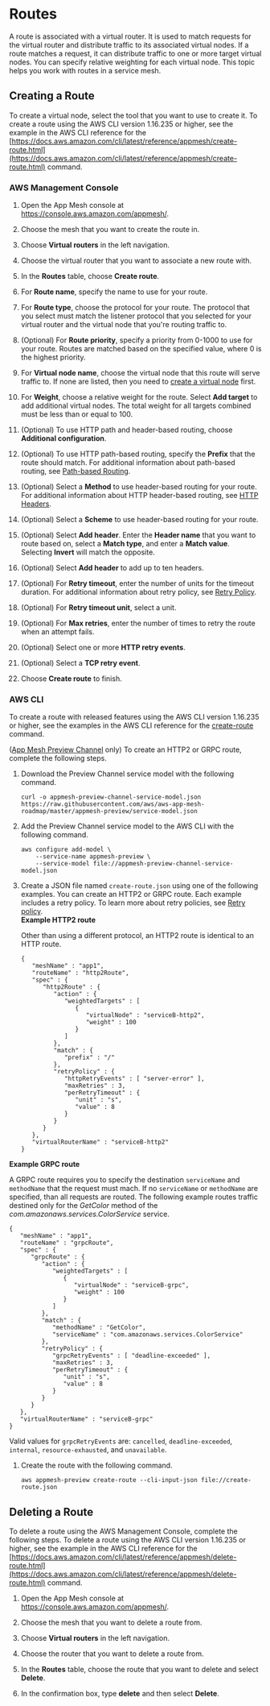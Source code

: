 # Routes<a name="routes"></a>

A route is associated with a virtual router\. It is used to match requests for the virtual router and distribute traffic to its associated virtual nodes\. If a route matches a request, it can distribute traffic to one or more target virtual nodes\. You can specify relative weighting for each virtual node\. This topic helps you work with routes in a service mesh\.

## Creating a Route<a name="create-route"></a>

To create a virtual node, select the tool that you want to use to create it\. To create a route using the AWS CLI version 1\.16\.235 or higher, see the example in the AWS CLI reference for the [https://docs.aws.amazon.com/cli/latest/reference/appmesh/create-route.html](https://docs.aws.amazon.com/cli/latest/reference/appmesh/create-route.html) command\.

### AWS Management Console<a name="console"></a>

1. Open the App Mesh console at [https://console\.aws\.amazon\.com/appmesh/](https://console.aws.amazon.com/appmesh/)\.

1. Choose the mesh that you want to create the route in\.

1. Choose **Virtual routers** in the left navigation\.

1. Choose the virtual router that you want to associate a new route with\. 

1. In the **Routes** table, choose **Create route**\.

1. For **Route name**, specify the name to use for your route\.

1. For **Route type**, choose the protocol for your route\. The protocol that you select must match the listener protocol that you selected for your virtual router and the virtual node that you're routing traffic to\.

1. \(Optional\) For **Route priority**, specify a priority from 0\-1000 to use for your route\. Routes are matched based on the specified value, where 0 is the highest priority\.

1. For **Virtual node name**, choose the virtual node that this route will serve traffic to\. If none are listed, then you need to [create a virtual node](https://docs.aws.amazon.com//app-mesh/latest/userguide/virtual_nodes.html) first\.

1. For **Weight**, choose a relative weight for the route\. Select **Add target** to add additional virtual nodes\. The total weight for all targets combined must be less than or equal to 100\.

1. \(Optional\) To use HTTP path and header\-based routing, choose **Additional configuration**\. 

1. \(Optional\) To use HTTP path\-based routing, specify the **Prefix** that the route should match\. For additional information about path\-based routing, see [Path\-based Routing](https://docs.aws.amazon.com//app-mesh/latest/userguide/route-path.html)\. 

1. \(Optional\) Select a **Method** to use header\-based routing for your route\. For additional information about HTTP header\-based routing, see [HTTP Headers](https://docs.aws.amazon.com//app-mesh/latest/userguide/route-http-headers.html)\. 

1. \(Optional\) Select a **Scheme** to use header\-based routing for your route\. 

1. \(Optional\) Select **Add header**\. Enter the **Header name** that you want to route based on, select a **Match type**, and enter a **Match value**\. Selecting **Invert** will match the opposite\. 

1. \(Optional\) Select **Add header** to add up to ten headers\. 

1. \(Optional\) For **Retry timeout**, enter the number of units for the timeout duration\. For additional information about retry policy, see [Retry Policy](https://docs.aws.amazon.com//app-mesh/latest/userguide/route-retry-policy.html)\. 

1. \(Optional\) For **Retry timeout unit**, select a unit\.

1. \(Optional\) For **Max retries**, enter the number of times to retry the route when an attempt fails\.

1. \(Optional\) Select one or more **HTTP retry events**\.

1. \(Optional\) Select a **TCP retry event**\.

1. Choose **Create route** to finish\.

### AWS CLI<a name="cli"></a>

To create a route with released features using the AWS CLI version 1\.16\.235 or higher, see the examples in the AWS CLI reference for the [create\-route](https://docs.aws.amazon.com/cli/latest/reference/appmesh/create-route.html) command\.

\([App Mesh Preview Channel](https://docs.aws.amazon.com//app-mesh/latest/userguide/preview.html) only\) To create an HTTP2 or GRPC route, complete the following steps\.

1. Download the Preview Channel service model with the following command\.

   ```
   curl -o appmesh-preview-channel-service-model.json https://raw.githubusercontent.com/aws/aws-app-mesh-roadmap/master/appmesh-preview/service-model.json
   ```

1. Add the Preview Channel service model to the AWS CLI with the following command\.

   ```
   aws configure add-model \
       --service-name appmesh-preview \
       --service-model file://appmesh-preview-channel-service-model.json
   ```

1. Create a JSON file named `create-route.json` using one of the following examples\. You can create an HTTP2 or GRPC route\. Each example includes a retry policy\. To learn more about retry policies, see [Retry policy](route-retry-policy.md)\.  
**Example HTTP2 route**  

   Other than using a different protocol, an HTTP2 route is identical to an HTTP route\.

   ```
   {
      "meshName" : "app1",
      "routeName" : "http2Route",
      "spec" : {
         "http2Route" : {
            "action" : {
               "weightedTargets" : [
                  {
                     "virtualNode" : "serviceB-http2",
                     "weight" : 100
                  }
               ]
            },
            "match" : {
               "prefix" : "/"
            },
            "retryPolicy" : {
               "httpRetryEvents" : [ "server-error" ],
               "maxRetries" : 3,
               "perRetryTimeout" : {
                  "unit" : "s",
                  "value" : 8
               }
            }
         }
      },
      "virtualRouterName" : "serviceB-http2"
   }
   ```  
**Example GRPC route**  

   A GRPC route requires you to specify the destination `serviceName` and `methodName` that the request must mach\. If no `serviceName` or `methodName` are specified, than all requests are routed\. The following example routes traffic destined only for the *GetColor* method of the *com\.amazonaws\.services\.ColorService* service\.

   ```
   {
      "meshName" : "app1",
      "routeName" : "grpcRoute",
      "spec" : {
         "grpcRoute" : {
            "action" : {
               "weightedTargets" : [
                  {
                     "virtualNode" : "serviceB-grpc",
                     "weight" : 100
                  }
               ]
            },
            "match" : {
               "methodName" : "GetColor",
               "serviceName" : "com.amazonaws.services.ColorService"
            },
            "retryPolicy" : {
               "grpcRetryEvents" : [ "deadline-exceeded" ],
               "maxRetries" : 3,
               "perRetryTimeout" : {
                  "unit" : "s",
                  "value" : 8
               }
            }
         }
      },
      "virtualRouterName" : "serviceB-grpc"
   }
   ```

   Valid values for `grpcRetryEvents` are: `cancelled`, `deadline-exceeded`, `internal`, `resource-exhausted`, and `unavailable`\. 

1. Create the route with the following command\.

   ```
   aws appmesh-preview create-route --cli-input-json file://create-route.json
   ```

## Deleting a Route<a name="delete-route"></a>

To delete a route using the AWS Management Console, complete the following steps\. To delete a route using the AWS CLI version 1\.16\.235 or higher, see the example in the AWS CLI reference for the [https://docs.aws.amazon.com/cli/latest/reference/appmesh/delete-route.html](https://docs.aws.amazon.com/cli/latest/reference/appmesh/delete-route.html) command\.

1. Open the App Mesh console at [https://console\.aws\.amazon\.com/appmesh/](https://console.aws.amazon.com/appmesh/)\.

1. Choose the mesh that you want to delete a route from\.

1. Choose **Virtual routers** in the left navigation\.

1. Choose the router that you want to delete a route from\.

1. In the **Routes** table, choose the route that you want to delete and select **Delete**\.

1. In the confirmation box, type **delete** and then select **Delete**\.